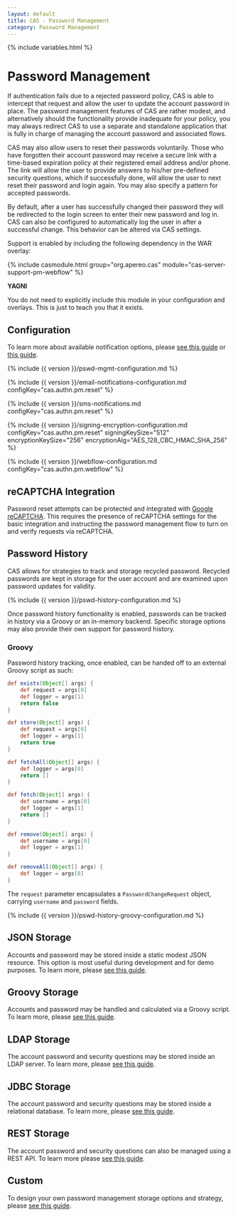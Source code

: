 ```yaml
---
layout: default
title: CAS - Password Management
category: Password Management
---
```


{% include variables.html %}

# Password Management

If authentication fails due to a rejected password policy, CAS is able to intercept
that request and allow the user to update the account password in place. The password management features of CAS are rather modest, and alternatively should the functionality provide inadequate for your policy, you may always redirect CAS to use a separate and standalone application that is fully in charge of managing the account password and associated flows.

CAS may also allow users to reset their passwords voluntarily. Those who have forgotten their account password
may receive a secure link with a time-based expiration policy at their registered email address and/or phone. The link
will allow the user to provide answers to his/her pre-defined security questions, which if successfully done,
will allow the user to next reset their password and login again. You may also specify a pattern for accepted passwords. 

By default, after a user has successfully changed their password they will be redirected to the login screen
to enter their new password and log in. CAS can also be configured to automatically log the user in after
a successful change. This behavior can be altered via CAS settings. 

Support is enabled by including the following dependency in the WAR overlay:

{% include casmodule.html group="org.apereo.cas" module="cas-server-support-pm-webflow" %}

<div class="alert alert-info"><strong>YAGNI</strong><p>You do not need to explicitly include this module
in your configuration and overlays. This is just to teach you that it exists.</p></div>

## Configuration

To learn more about available notification options, please [see this guide](../notifications/SMS-Messaging-Configuration.html) or [this guide](../notifications/Sending-Email-Configuration.html). 

{% include {{ version }}/pswd-mgmt-configuration.md %}

{% include {{ version }}/email-notifications-configuration.md configKey="cas.authn.pm.reset" %}

{% include {{ version }}/sms-notifications.md configKey="cas.authn.pm.reset" %}

{% include {{ version }}/signing-encryption-configuration.md configKey="cas.authn.pm.reset" signingKeySize="512" encryptionKeySize="256" encryptionAlg="AES_128_CBC_HMAC_SHA_256" %}

{% include {{ version }}/webflow-configuration.md configKey="cas.authn.pm.webflow" %}

## reCAPTCHA Integration

Password reset attempts can be protected and integrated with [Google reCAPTCHA](https://developers.google.com/recaptcha). This requires the presence of reCAPTCHA settings for the basic integration and instructing the password management flow to turn on and verify requests via reCAPTCHA. 

## Password History

CAS allows for strategies to track and storage recycled password. Recycled 
passwords are kept in storage for the user account and are examined upon password updates for validity. 

{% include {{ version }}/pswd-history-configuration.md %}

Once password history functionality is enabled, passwords can be tracked 
in history via a Groovy or an in-memory backend. Specific storage 
options may also provide their own support for password history.

### Groovy

Password history tracking, once enabled, can be handed off to an external Groovy script as such:

```groovy
def exists(Object[] args) {
    def request = args[0]
    def logger = args[1]
    return false
}

def store(Object[] args) {
    def request = args[0]
    def logger = args[1]
    return true
}

def fetchAll(Object[] args) {
    def logger = args[0]
    return []
}

def fetch(Object[] args) {
    def username = args[0]
    def logger = args[1]
    return []
}   

def remove(Object[] args) { 
    def username = args[0]
    def logger = args[1]
}

def removeAll(Object[] args) { 
    def logger = args[0]
}
```

The `request` parameter encapsulates a `PasswordChangeRequest` object, carrying `username` and `password` fields.

{% include {{ version }}/pswd-history-groovy-configuration.md %}

## JSON Storage

Accounts and password may be stored inside a static modest JSON resource. This option is most useful during development and 
for demo purposes. To learn more, please [see this guide](Password-Management-JSON.html).

## Groovy Storage

Accounts and password may be handled and calculated via a Groovy script. To learn more, 
please [see this guide](Password-Management-Groovy.html).

## LDAP Storage

The account password and security questions may be stored inside an LDAP server. To learn more, 
please [see this guide](Password-Management-LDAP.html).

## JDBC Storage

The account password and security questions may be stored inside a relational database. To learn more, 
please [see this guide](Password-Management-JDBC.html).

## REST Storage

The account password and security questions can also be managed using a REST API. To learn more 
please [see this guide](Password-Management-REST.html).

## Custom

To design your own password management storage options and strategy, 
please [see this guide](Password-Management-Custom.html).
